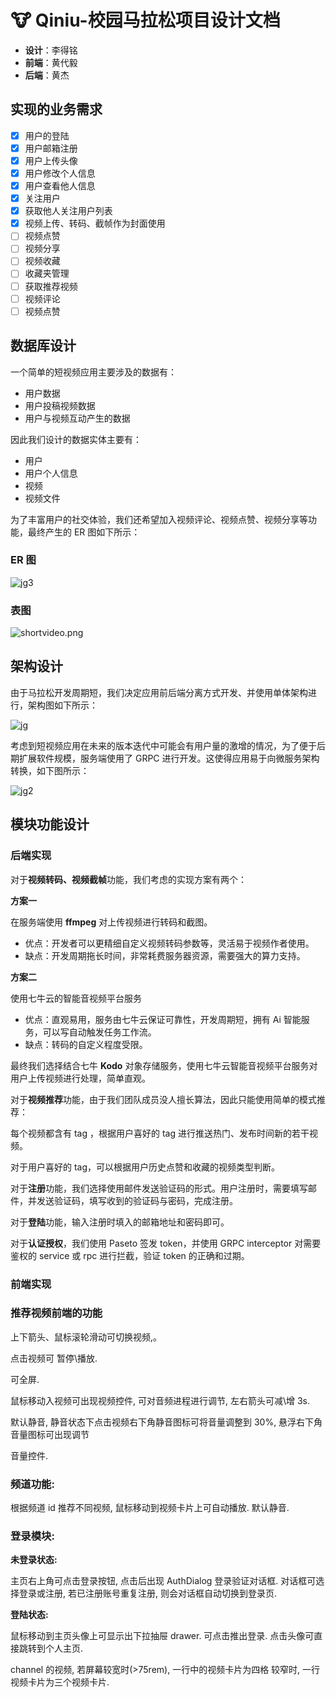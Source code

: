 # 🐮 Qiniu-校园马拉松项目设计文档

- **设计**：李得铭
- **前端**：黄代毅
- **后端**：黄杰

## 实现的业务需求

- [x] 用户的登陆
- [x] 用户邮箱注册
- [x] 用户上传头像
- [x] 用户修改个人信息
- [x] 用户查看他人信息
- [x] 关注用户
- [x] 获取他人关注用户列表
- [x] 视频上传、转码、截帧作为封面使用
- [ ] 视频点赞
- [ ] 视频分享
- [ ] 视频收藏
- [ ] 收藏夹管理
- [ ] 获取推荐视频
- [ ] 视频评论
- [ ] 视频点赞

## 数据厍设计

一个简单的短视频应用主要涉及的数据有：

- 用户数据
- 用户投稿视频数据
- 用户与视频互动产生的数据

因此我们设计的数据实体主要有：

- 用户
- 用户个人信息
- 视频
- 视频文件

为了丰富用户的社交体验，我们还希望加入视频评论、视频点赞、视频分享等功能，最终产生的 ER 图如下所示：

### ER 图

![jg3](./assets/2023-11-07-150650.svg)

### 表图

![shortvideo.png](./assets/shortvideo.png)

## 架构设计

由于马拉松开发周期短，我们决定应用前后端分离方式开发、并使用单体架构进行，架构图如下所示：

![jg](./assets/2023-11-07-145715.svg)

考虑到短视频应用在未来的版本迭代中可能会有用户量的激增的情况，为了便于后期扩展软件规模，服务端使用了 GRPC 进行开发。这使得应用易于向微服务架构转换，如下图所示：

![jg2](./assets/2023-11-07-145845.svg)

## 模块功能设计

### 后端实现

对于**视频转码、视频截帧**功能，我们考虑的实现方案有两个：

**方案一**

在服务端使用 **ffmpeg** 对上传视频进行转码和截图。

- 优点：开发者可以更精细自定义视频转码参数等，灵活易于视频作者使用。
- 缺点：开发周期拖长时间，非常耗费服务器资源，需要强大的算力支持。

**方案二**

使用七牛云的智能音视频平台服务

- 优点：直观易用，服务由七牛云保证可靠性，开发周期短，拥有 Ai 智能服务，可以写自动触发任务工作流。
- 缺点：转码的自定义程度受限。

最终我们选择结合七牛 **Kodo** 对象存储服务，使用七牛云智能音视频平台服务对用户上传视频进行处理，简单直观。

对于**视频推荐**功能，由于我们团队成员没人擅长算法，因此只能使用简单的模式推荐：

每个视频都含有 tag ，根据用户喜好的 tag 进行推送热门、发布时间新的若干视频。

对于用户喜好的 tag，可以根据用户历史点赞和收藏的视频类型判断。

对于**注册**功能，我们选择使用邮件发送验证码的形式。用户注册时，需要填写邮件，并发送验证码，填写收到的验证码与密码，完成注册。

对于**登陆**功能，输入注册时填入的邮箱地址和密码即可。

对于**认证授权**，我们使用 Paseto 签发 token，并使用 GRPC interceptor 对需要鉴权的 service 或 rpc 进行拦截，验证 token 的正确和过期。

### 前端实现

### 推荐视频前端的功能

上下箭头、鼠标滚轮滑动可切换视频,。

点击视频可 暂停\播放.

可全屏.

鼠标移动入视频可出现视频控件, 可对音频进程进行调节, 左右箭头可减\增 3s.

默认静音, 静音状态下点击视频右下角静音图标可将音量调整到 30%, 悬浮右下角音量图标可出现调节

音量控件.

### 频道功能:

根据频道 id 推荐不同视频, 鼠标移动到视频卡片上可自动播放. 默认静音.

### 登录模块:

**未登录状态:**

主页右上角可点击登录按钮, 点击后出现 AuthDialog 登录验证对话框.
对话框可选择登录或注册, 若已注册账号重复注册, 则会对话框自动切换到登录页.

**登陆状态:**

鼠标移动到主页头像上可显示出下拉抽屉 drawer.
可点击推出登录.
点击头像可直接跳转到个人主页.

channel 的视频, 若屏幕较宽时(>75rem), 一行中的视频卡片为四格
较窄时, 一行视频卡片为三个视频卡片.
